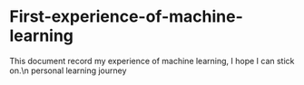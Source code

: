 # First-experience-of-machine-learning
This document record my experience of machine learning, I hope I can stick on.\n
personal learning journey
